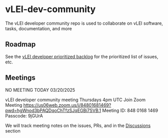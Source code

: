 # vLEI-dev-community
The vLEI developer community repo is used to collaborate on vLEI software, tasks, documentation, and more

## Roadmap
See the [vLEI developer prioritized backlog](https://github.com/orgs/GLEIF-IT/projects/10) for the prioritized list of issues, etc.

## Meetings
NO MEETING TODAY 03/20/2025

vLEI developer community meeting
Thursdays 4pm UTC
Join Zoom Meeting
https://us06web.zoom.us/j/84801681469?pwd=hgWnod3bPAQDqoChTfzSJqEGBi7SVB.1
Meeting ID: 848 0168 1469
Passcode: 9jGUrA

We will track meeting notes on the issues, PRs, and in the [Discussions](https://github.com/GLEIF-IT/vLEI-dev-community/discussions?discussions_q=) section
